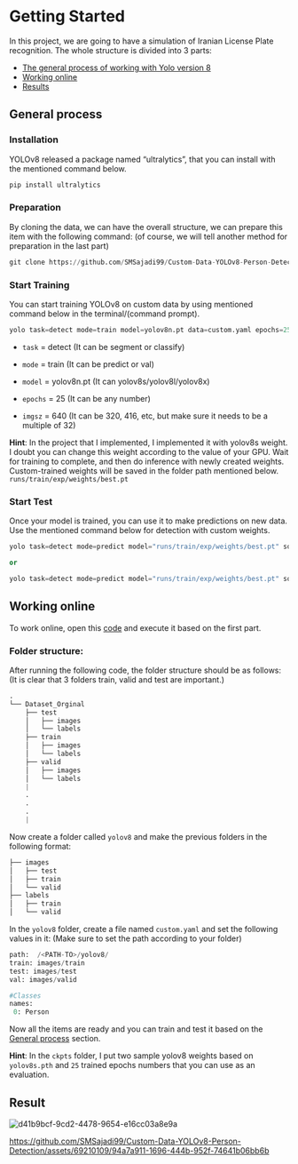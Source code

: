 # Getting Started
In this project, we are going to have a simulation of Iranian License Plate recognition.
The whole structure is divided into 3 parts:
* [The general process of working with Yolo version 8](https://github.com/SMSajadi99/Custom-Data-YOLOv8-Iranian-license-plates/blob/main/README.md#general-process)
* [Working online](https://github.com/SMSajadi99/Custom-Data-YOLOv8-Iranian-license-plates/blob/main/README.md#working-online)
* [Results](https://github.com/SMSajadi99/Custom-Data-YOLOv8-Iranian-license-plates/blob/main/README.md#result)

## General process
### Installation
YOLOv8 released a package named “ultralytics”, that you can install with the mentioned command below.
```python
pip install ultralytics
```
### Preparation
By cloning the data, we can have the overall structure, we can prepare this item with the following command: (of course, we will tell another method for preparation in the last part)
```python
git clone https://github.com/SMSajadi99/Custom-Data-YOLOv8-Person-Detection.git
```
### Start Training
You can start training YOLOv8 on custom data by using mentioned command below in the terminal/(command prompt).
```python
yolo task=detect mode=train model=yolov8n.pt data=custom.yaml epochs=25 imgsz=640
```
* `task` = detect (It can be segment or classify)

* `mode` = train (It can be predict or val)

* `model` = yolov8n.pt (It can yolov8s/yolov8l/yolov8x)

* `epochs` = 25 (It can be any number)

* `imgsz` = 640 (It can be 320, 416, etc, but make sure it needs to be a multiple of 32)

**Hint**: In the project that I implemented, I implemented it with yolov8s weight. I doubt you can change this weight according to the value of your GPU.
Wait for training to complete, and then do inference with newly created weights. Custom-trained weights will be saved in the folder path mentioned below.
```runs/train/exp/weights/best.pt```

### Start Test
Once your model is trained, you can use it to make predictions on new data. Use the mentioned command below for detection with custom weights.
```python
yolo task=detect mode=predict model="runs/train/exp/weights/best.pt" source="test.png"

or

yolo task=detect mode=predict model="runs/train/exp/weights/best.pt" source="test.mp4"
```
## Working online
To work online, open this [code](https://github.com/SMSajadi99/Custom-Data-YOLOv8-Person-Detection/blob/main/Custom_Data_YOLOv8.ipynb) and execute it based on the first part.

### Folder structure:
After running the following code, the folder structure should be as follows: (It is clear that 3 folders train, valid and test are important.)
```python
.
└── Dataset_Orginal
    ├── test
    │   ├── images
    │   └── labels
    ├── train
    │   ├── images
    │   └── labels
    ├── valid
    │   ├── images
    │   └── labels
    |
    .
    .
    .
    |
```
Now create a folder called ‍‍`yolov8` and make the previous folders in the following format:
```python
├── images
│   ├── test
│   ├── train
│   └── valid
├── labels
│   ├── train
│   └── valid
```
In the `yolov8` folder, create a file named `custom.yaml` and set the following values in it: (Make sure to set the path according to your folder)
```python
path:  /<PATH-TO>/yolov8/
train: images/train
test: images/test
val: images/valid

#Classes
names:
 0: Person
```
Now all the items are ready and you can train and test it based on the [General process](https://github.com/SMSajadi99/Custom-Data-YOLOv8-Person-Detection/blob/main/README.md#general-process) section.

**Hint**: In the `ckpts` folder, I put two sample yolov8 weights based on `yolov8s.pth` and `25` trained epochs numbers that you can use as an evaluation.

## Result

![d41b9bcf-9cd2-4478-9654-e16cc03a8e9a](https://github.com/SMSajadi99/Custom-Data-YOLOv8-Person-Detection/blob/main/Result_YOLOv8/000067.jpg)



https://github.com/SMSajadi99/Custom-Data-YOLOv8-Person-Detection/assets/69210109/94a7a911-1696-444b-952f-74641b06bb6b


